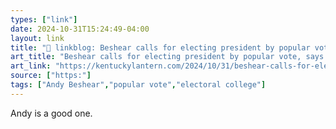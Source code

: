 ```yaml
---
types: ["link"]
date: 2024-10-31T15:24:49-04:00
layout: link
title: "🔗 linkblog: Beshear calls for electing president by popular vote, says it would be better for Kentucky • Kentucky Lantern'"
art_title: "Beshear calls for electing president by popular vote, says it would be better for Kentucky • Kentucky Lantern"
art_link: "https://kentuckylantern.com/2024/10/31/beshear-calls-for-electing-president-by-popular-vote-says-it-would-be-better-for-kentucky/"
source: ["https:"]
tags: ["Andy Beshear","popular vote","electoral college"]
---
```

Andy is a good one.
